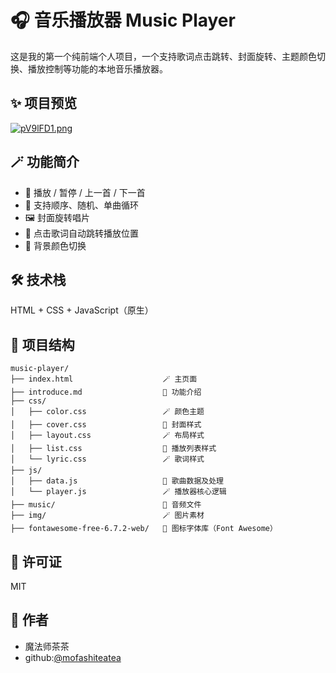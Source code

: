# 🎧 音乐播放器 Music Player

这是我的第一个纯前端个人项目，一个支持歌词点击跳转、封面旋转、主题颜色切换、播放控制等功能的本地音乐播放器。

## ✨ 项目预览

[![pV9lFD1.png](https://s21.ax1x.com/2025/05/31/pV9lFD1.png)](https://imgse.com/i/pV9lFD1)

## 🪄 功能简介

- 🎵 播放 / 暂停 / 上一首 / 下一首
- 🔁 支持顺序、随机、单曲循环
- 🖼️ 封面旋转唱片
- 🎤 点击歌词自动跳转播放位置
- 🎨 背景颜色切换

## 🛠️ 技术栈

HTML + CSS + JavaScript（原生）

## 📁 项目结构

```
music-player/
├── index.html                    🪄 主页面
├── introduce.md                  🍵 功能介绍
├── css/
│   ├── color.css                 🪄 颜色主题
│   ├── cover.css                 🍵 封面样式
│   ├── layout.css                🪄 布局样式
│   ├── list.css                  🍵 播放列表样式
│   └── lyric.css                 🪄 歌词样式
├── js/
│   ├── data.js                   🍵 歌曲数据及处理
│   └── player.js                 🪄 播放器核心逻辑
├── music/                        🍵 音频文件
├── img/                          🪄 图片素材
├── fontawesome-free-6.7.2-web/   🍵 图标字体库（Font Awesome）

```

## 📜 许可证

MIT

## 🍵 作者
- 魔法师茶茶
- github:[@mofashiteatea](https://github.com/mofashiteatea)
